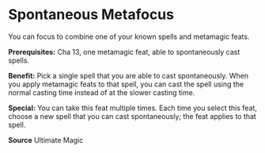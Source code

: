 ﻿---
cssclass: [feats]

---
# Spontaneous Metafocus

You can focus to combine one of your known spells and metamagic feats.

**Prerequisites:** Cha 13, one metamagic feat, able to spontaneously cast spells.

**Benefit:** Pick a single spell that you are able to cast spontaneously. When you apply metamagic feats to that spell, you can cast the spell using the normal casting time instead of at the slower casting time.

**Special:** You can take this feat multiple times. Each time you select this feat, choose a new spell that you can cast spontaneously; the feat applies to that spell.

**Source** Ultimate Magic